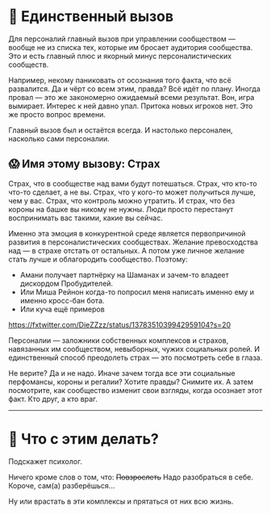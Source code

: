 # 🧩 Единственный вызов

Для персоналий главный вызов при управлении сообществом — вообще не из списка тех, которые им бросает аудитория сообщества.
Это и есть главный плюс и якорный минус персоналистических сообществ.

Например, некому паниковать от осознания того факта, что всё развалится. Да и чёрт со всем этим, правда?
Всё идёт по плану. Иногда провал — это же закономерно ожидаемый всеми результат.
Вон, игра вымирает. Интерес к ней давно упал. Притока новых игроков нет.
Это же просто вопрос времени.

Главный вызов был и остаётся всегда. И настолько персонален, насколько сами персоналии.

## 😱 Имя этому вызову: Страх

Страх, что в сообществе над вами будут потешаться.
Страх, что кто-то что-то сделает, а не вы.
Страх, что у кого-то может получиться лучше, чем у вас.
Страх, что контроль можно утратить.
И страх, что без короны на башке вы никому не нужны. Люди просто перестанут воспринимать вас такими, какие вы сейчас.

Именно эта эмоция в конкурентной среде является первопричиной развития в персоналистических сообществах.
Желание превосходства над — в страхе отстать от остальных. 
А потом уже личное желание стать лучше и облагородить сообщество. Поэтому:

- Амани получает партнёрку на Шаманах и зачем-то владеет дискордом Пробудителей.
- Или Миша Рейнон когда-то попросил меня написать именно ему и именно кросс-бан бота.
- Или куча ещё примеров

https://fxtwitter.com/DieZZzz/status/1378351039942959104?s=20

Персоналии — заложники собственных комплексов и страхов, навязанных им сообществом, невыборных, чужих социальных ролей.
И единственный способ преодолеть страх — это посмотреть себе в глаза.

Не верите? Да и не надо. Иначе зачем тогда все эти социальные перфомансы, короны и регалии?
Хотите правды? Снимите их. А затем посмотрите, как сообщество изменит свои взгляды, когда осознает этот факт.
Кто друг, а кто враг.

---

# 🔧 Что с этим делать?

Подскажет психолог.

Ничего кроме слов о том, что:
~~Повзрослеть~~
Надо разобраться в себе. Короче, сам(а) разберёшься...

Ну или врастать в эти комплексы и прятаться от них всю жизнь.



